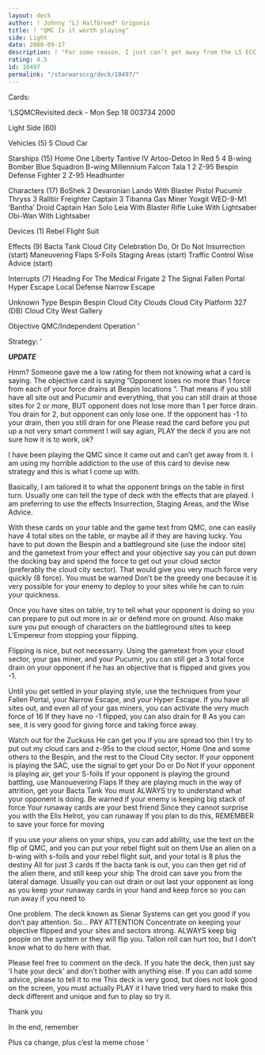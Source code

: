 ```yaml
---
layout: deck
author: ! Johnny "LJ Halfbreed" Grigonis
title: ! "QMC Is it worth playing"
side: Light
date: 2000-09-17
description: ! "For some reason, I just can’t get away from the LS ECC objective. This is my latest take on it using strategies that I have honed from playing this blasted objective for soooo long."
rating: 4.5
id: 10497
permalink: "/starwarsccg/deck/10497/"
---
```

Cards: 

'LSQMCRevisited.deck - Mon Sep 18 003734 2000


Light Side (60)

Vehicles (5)
      5 Cloud Car

Starships (15)
	 Home One
	 Liberty
	 Tantive IV
	 Artoo-Detoo In Red 5
      4 B-wing Bomber
	 Blue Squadron B-wing
	 Millennium Falcon
	 Tala 1
      2 Z-95 Bespin Defense Fighter
      2 Z-95 Headhunter

Characters (17)
	 BoShek
      2 Devaronian
	 Lando With Blaster Pistol
	 Pucumir Thryss
      3 Ralltiir Freighter Captain
      3 Tibanna Gas Miner
	 Yoxgit
	 WED-9-M1 ’Bantha’ Droid
	 Captain Han Solo
	 Leia With Blaster Rifle
	 Luke With Lightsaber
	 Obi-Wan With Lightsaber

Devices (1)
	 Rebel Flight Suit

Effects (9)
	 Bacta Tank
	 Cloud City Celebration
	 Do, Or Do Not
	 Insurrection (start)
	 Maneuvering Flaps
	 S-Foils
	 Staging Areas (start)
	 Traffic Control
	 Wise Advice (start)

Interrupts (7)
	 Heading For The Medical Frigate
      2 The Signal
	 Fallen Portal
	 Hyper Escape
	 Local Defense
	 Narrow Escape

Unknown Type
	 Bespin
	 Bespin Cloud City
	 Clouds
	 Cloud City Platform 327 (DB)
	 Cloud City West Gallery

Objective
	 QMC/Independent Operation
'

Strategy: '

***UPDATE***

Hmm? Someone gave me a low rating for them not knowing what a card is saying. The objective card is saying ”Opponent loses no more than 1 force from each of your force drains at Bespin locations ”. That means if you still have all site out and Pucumir and everything, that you can still drain at those sites for 2 or more, BUT opponent does not lose more than 1 per force drain. You drain for 2, but opponent can only lose one. If the opponent has -1 to your drain, then you still drain for one Please read the card before you put up a not very smart comment I will say agian, PLAY the deck if you are not sure how it is to work, ok?



I have been playing the QMC since it came out and can’t get away from it. I am using my horrible addiction to the use of this card to devise new strategy and this is what I come up with.

Basically, I am tailored it to what the opponent brings on the table in first turn. Usually one can tell the type of deck with the effects that are played. I am preferring to use the effects Insurrection, Staging Areas, and the Wise Advice.

With these cards on your table and the game text from QMC, one can easily have 4 total sites on the table, or maybe all if they are having lucky.
You have to put down the Bespin and a battleground site (use the indoor site) and the gametext from your effect and your objective say you can put down the docking bay and spend the force to get out your cloud sector (preferably the cloud city sector). That would give you very much force very quickly (8 force). You must be warned Don’t be the greedy one because it is very possible for your enemy to deploy to your sites while he can to ruin your quickness.

Once you have sites on table, try to tell what your opponent is doing so you can prepare to put out more in air or defend more on ground. Also make sure you put enough of characters on the battleground sites to keep L’Empereur from stopping your flipping.

Flipping is nice, but not necessarry. Using the gametext from your cloud sector, your gas miner, and your Pucumir, you can still get a 3 total force drain on your opponent if he has an objective that is flipped and gives you -1.

Until you get settled in your playing style, use the techniques from your Fallen Portal, your Narrow Escape, and your Hyper Escape. If you have all sites out, and even all of your gas miners, you can activate the very much force of 16 If they have no -1 flipped, you can also drain for 8 As you can see, it is very good for giving force and taking force away.

Watch out for the Zuckuss He can get you if you are spread too thin I try to put out my cloud cars and z-95s to the cloud sector, Home One and some others to the Bespin, and the rest to the Cloud City sector. If your opponent is playing the SAC, use the signal to get your Do or Do Not If your opponent is playing air, get your S-foils
If your opponent is playing the ground battling, use Manouevering Flaps If they are playing much in the way of attrition, get your Bacta Tank You must ALWAYS try to understand what your opponent is doing. Be warned if your enemy is keeping big stack of force Your runaway cards are your best friend Since they cannot surprise you with the Elis Helrot, you can runaway If you plan to do this, REMEMBER to save your force for moving

 If you use your aliens on your ships, you can add ability, use the text on the flip of QMC, and you can put your rebel flight suit on them Use an alien on a b-wing with s-foils and your rebel flight suit, and your total is 8 plus the destiny All for just 3 cards If the bacta tank is out, you can then get rid of the alien there, and still keep your ship The droid can save you from the lateral damage. Usually you can out drain or out last your opponent as long as you keep your runaway cards in your hand and keep force so you can run away if you need to

One problem. The deck known as Sienar Systems can get you good if you don’t pay attention. So... PAY ATTENTION Concentrate on keeping your objective flipped and your sites and sectors strong. ALWAYS keep big people on the system or they will flip you. Tallon roll can hurt too, but I don’t know what to do here with that.

Please feel free to comment on the deck. If you hate the deck, then just say ’I hate your deck’ and don’t bother with anything else. If you can add some advice, please to tell it to me This deck is very good, but does not look good on the screen, you must actually PLAY it I have tried very hard to make this deck different and unique and fun to play so try it.

Thank you

In the end, remember

Plus ca change, plus c’est la meme chose
'
